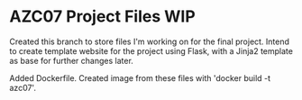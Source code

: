 # AZC07 Project Files WIP

Created this branch to store files I'm working on for the final project.
Intend to create template website for the project using Flask, with a Jinja2 template as base for further changes later.

Added Dockerfile. 
Created image from these files with 'docker build -t azc07'.
